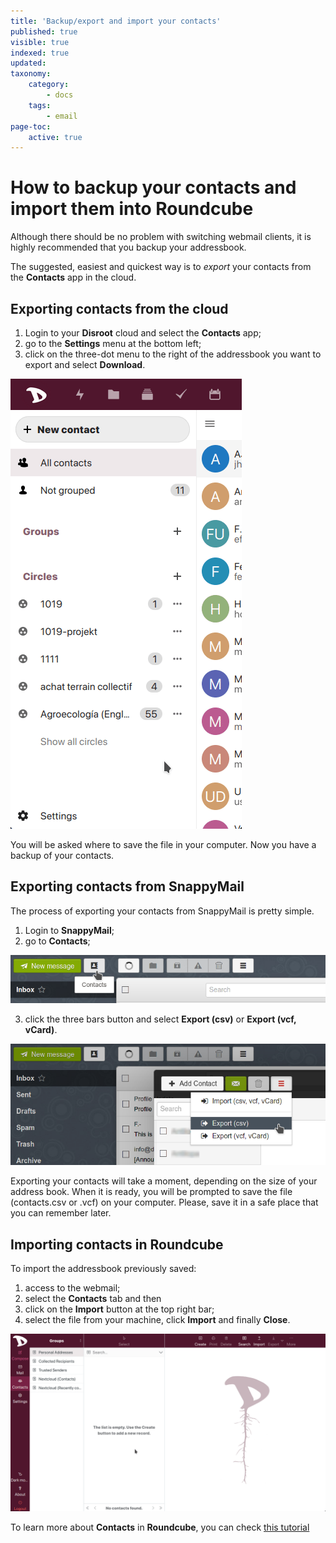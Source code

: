 ```yaml
---
title: 'Backup/export and import your contacts'
published: true
visible: true
indexed: true
updated:
taxonomy:
    category:
        - docs
    tags:
        - email
page-toc:
    active: true
---
```


# How to backup your contacts and import them into Roundcube
Although there should be no problem with switching webmail clients, it is highly recommended that you backup your addressbook.

The suggested, easiest and quickest way is to _export_ your contacts from the **Contacts** app in the cloud.

## Exporting contacts from the cloud
1. Login to your **Disroot** cloud and select the **Contacts** app;
2. go to the **Settings** menu at the bottom left;
3. click on the three-dot menu to the right of the addressbook you want to export and select **Download**.

  ![](en/contacts_export.gif)

You will be asked where to save the file in your computer. Now you have a backup of your contacts.


## Exporting contacts from SnappyMail
The process of exporting your contacts from SnappyMail is pretty simple.

1. Login to **SnappyMail**;
2. go to **Contacts**;

  ![](en/contacts.png)

3. click the three bars button and select **Export (csv)** or **Export (vcf, vCard)**.

  ![](en/export.png)

Exporting your contacts will take a moment, depending on the size of your address book. When it is ready, you will be prompted to save the file (contacts.csv or .vcf) on your computer. Please, save it in a safe place that you can remember later.

## Importing contacts in Roundcube
To import the addressbook previously saved:

1. access to the webmail;
2. select the **Contacts** tab and then
3. click on the **Import** button at the top right bar;
4. select the file from your machine, click **Import** and finally **Close**.

  ![](../../01.Roundcube/04.contacts/en/rc_import.gif)


To learn more about **Contacts** in **Roundcube**, you can check [this tutorial](../../01.Roundcube/04.contacts/)
